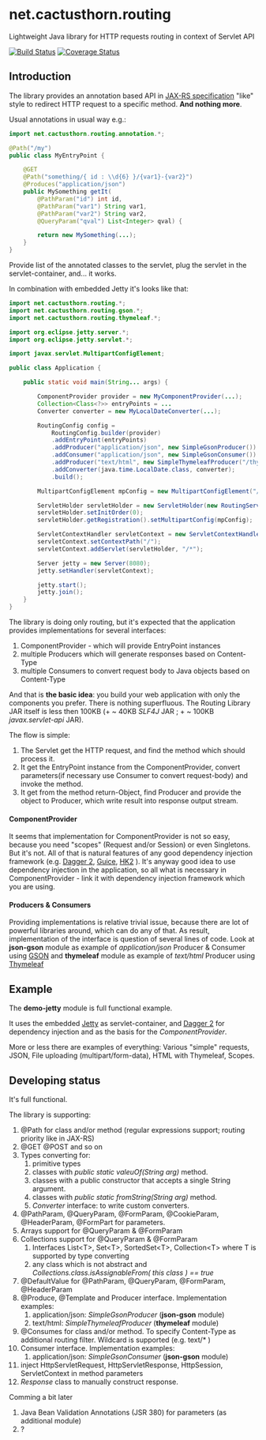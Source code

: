 
# net.cactusthorn.routing

Lightweight Java library for HTTP requests routing in context of Servlet API

[![Build Status](https://travis-ci.com/Gmugra/net.cactusthorn.routing.svg?branch=main)](https://travis-ci.com/Gmugra/net.cactusthorn.routing) [![Coverage Status](https://coveralls.io/repos/github/Gmugra/net.cactusthorn.routing/badge.svg?branch=main)](https://coveralls.io/github/Gmugra/net.cactusthorn.routing?branch=main)

## Introduction

The library provides an annotation based API in [JAX-RS specification](https://www.oracle.com/technical-resources/articles/java/jax-rs.html) "like" style to redirect HTTP request to a specific method. **And nothing more**.

Usual annotations in usual way e.g.:
```java
import net.cactusthorn.routing.annotation.*;

@Path("/my")
public class MyEntryPoint {

    @GET
    @Path("something/{ id : \\d{6} }/{var1}-{var2}")
    @Produces("application/json")
    public MySomething getIt(
        @PathParam("id") int id,
        @PathParam("var1") String var1,
        @PathParam("var2") String var2,
        @QueryParam("qval") List<Integer> qval) {

        return new MySomething(...);
    }
}
```
Provide list of the annotated classes to the servlet, plug the servlet in the servlet-container, and... it works.

In combination with embedded Jetty it's looks like that:
```java
import net.cactusthorn.routing.*;
import net.cactusthorn.routing.gson.*;
import net.cactusthorn.routing.thymeleaf.*;

import org.eclipse.jetty.server.*;
import org.eclipse.jetty.servlet.*;

import javax.servlet.MultipartConfigElement;

public class Application {

    public static void main(String... args) {

        ComponentProvider provider = new MyComponentProvider(...);
        Collection<Class<?>> entryPoints = ...
        Converter converter = new MyLocalDateConverter(...);

        RoutingConfig config =
            RoutingConfig.builder(provider)
            .addEntryPoint(entryPoints)
            .addProducer("application/json", new SimpleGsonProducer())
            .addConsumer("application/json", new SimpleGsonConsumer())
            .addProducer("text/html", new SimpleThymeleafProducer("/thymeleaf/"))
            .addConverter(java.time.LocalDate.class, converter);
            .build();

        MultipartConfigElement mpConfig = new MultipartConfigElement("/tmp", 1024 * 1024, 1024 * 1024 * 5, 1024 * 1024 * 5 * 5);

        ServletHolder servletHolder = new ServletHolder(new RoutingServlet(config));
        servletHolder.setInitOrder(0);
        servletHolder.getRegistration().setMultipartConfig(mpConfig);

        ServletContextHandler servletContext = new ServletContextHandler(ServletContextHandler.SESSIONS);
        servletContext.setContextPath("/");
        servletContext.addServlet(servletHolder, "/*");

        Server jetty = new Server(8080);
        jetty.setHandler(servletContext);

        jetty.start();
        jetty.join();
    }
}
```
The library is doing only routing, but it's expected that the application provides implementations for several interfaces:
1. ComponentProvider - which will provide EntryPoint instances
1. multiple Producers which will generate responses based on Content-Type
1. multiple Consumers to convert request body to Java objects based on Content-Type

And that is **the basic idea**: you build your web application with only the components you prefer. There is nothing superfluous.
The Routing Library JAR itself is less then 100KB (+ ~ 40KB _SLF4J_ JAR ; + ~ 100KB _javax.servlet-api_ JAR).

The flow is simple:
1. The Servlet get the HTTP request, and find the method which should process it.
1. It get the EntryPoint instance from the ComponentProvider, convert parameters(if necessary use Consumer to convert request-body) and invoke the method.
1. It get from the method return-Object, find Producer and provide the object to Producer, which write result into response output stream.

#### ComponentProvider
It seems that implementation for ComponentProvider is not so easy, because you need "scopes" (Request and/or Session) or even Singletons.
But it's not. All of that is natural features of any good dependency injection framework (e.g. [Dagger 2](https://dagger.dev), [Guice](https://github.com/google/guice), [HK2](https://javaee.github.io/hk2/) ). It's anyway good idea to use dependency injection in the application, so all what is necessary in ComponentProvider - link it with dependency injection framework which you are using.

#### Producers & Consumers
Providing implementations is relative trivial issue, because there are lot of powerful libraries around, which can do any of that.
As result, implementation of the interface is question of several lines of code. Look at **json-gson** module as example of _application/json_ Producer & Consumer using [GSON](https://github.com/google/gson) and **thymeleaf** module as example of _text/html_ Producer using [Thymeleaf](https://www.thymeleaf.org)

## Example

The **demo-jetty** module is full functional example.

It uses the embedded [Jetty](https://www.eclipse.org/jetty/) as servlet-container,
and [Dagger 2](https://dagger.dev) for dependency injection and as the basis for the _ComponentProvider_.

More or less there are examples of everything:
Various "simple" requests, JSON, File uploading (multipart/form-data), HTML with Thymeleaf, Scopes.


## Developing status
It's full functional.

The library is supporting:
1. @Path for class and/or method (regular expressions support; routing priority like in JAX-RS)
1. @GET @POST and so on
1. Types converting for:
   1. primitive types
   1. classes with _public static valeuOf(String arg)_ method.
   1. classes with a public constructor that accepts a single String argument.
   1. classes with _public static fromString(String arg)_ method.
   1. _Converter_ interface: to write custom converters.
1. @PathParam, @QueryParam, @FormParam, @CookieParam, @HeaderParam, @FormPart for parameters.
1. Arrays support for @QueryParam & @FormParam
1. Collections support for @QueryParam & @FormParam
   1. Interfaces List\<T\>, Set\<T\>, SortedSet\<T\>, Collection\<T\> where T is supported by type converting
   1. any class which is not abstract and _Collections.class.isAssignableFrom( this class ) == true_
1. @DefaultValue for @PathParam, @QueryParam, @FormParam, @HeaderParam
1. @Produce, @Template and Producer interface. Implementation examples:
   1. application/json: _SimpleGsonProducer_ (**json-gson** module)
   1. text/html: _SimpleThymeleafProducer_ (**thymeleaf** module)
1. @Consumes for class and/or method. To specify Content-Type as additional routing filter. Wildcard is supported (e.g. text/* )
1. Consumer interface. Implementation examples:
   1. application/json: _SimpleGsonConsumer_ (**json-gson** module)
1. inject HttpServletRequest, HttpServletResponse, HttpSession, ServletContext in method parameters
1. _Response_ class to manually construct response.


Comming a bit later
1. Java Bean Validation Annotations (JSR 380) for parameters (as additional module)
1. ?




